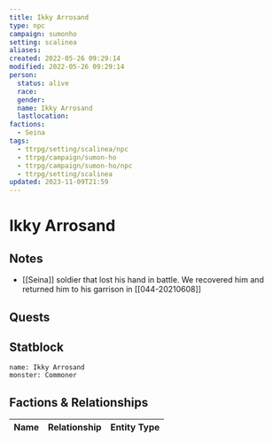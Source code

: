 ```yaml
---
title: Ikky Arrosand
type: npc
campaign: sumonho
setting: scalinea
aliases: 
created: 2022-05-26 09:29:14
modified: 2022-05-26 09:29:14
person:
  status: alive
  race: 
  gender: 
  name: Ikky Arrosand
  lastlocation: 
factions:
  - Seina
tags:
  - ttrpg/setting/scalinea/npc
  - ttrpg/campaign/sumon-ho
  - ttrpg/campaign/sumon-ho/npc
  - ttrpg/setting/scalinea
updated: 2023-11-09T21:59
---
```


# Ikky Arrosand

## Notes

- [[Seina]] soldier that lost his hand in battle. We recovered him and returned him to his garrison in [[044-20210608]]

## Quests


## Statblock

```statblock
name: Ikky Arrosand
monster: Commoner
```


## Factions & Relationships
| Name | Relationship | Entity Type |
| ---- |:------------:| ----------- |
